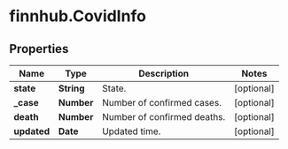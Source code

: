 # finnhub.CovidInfo

## Properties

Name | Type | Description | Notes
------------ | ------------- | ------------- | -------------
**state** | **String** | State. | [optional] 
**_case** | **Number** | Number of confirmed cases. | [optional] 
**death** | **Number** | Number of confirmed deaths. | [optional] 
**updated** | **Date** | Updated time. | [optional] 


